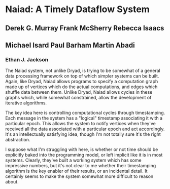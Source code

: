 # Naiad: A Timely Dataflow System
## Derek G. Murray Frank McSherry Rebecca Isaacs
## Michael Isard Paul Barham Martin Abadi

### Ethan J. Jackson
The Naiad system, not unlike Dryad, is trying to be somewhat of a general data
processing framework on top of which simpler systems can be built.  Again, like
Dryad, Naiad allows programs to specify a computation graph made up of
vertices which do the actual computations, and edges which shuffle data
between them.  Unlike Dryad, Naiad allows cycles in these graphs which, while
somewhat constrained, allow the development of iterative algorithms.

The key idea here is controlling computational cycles through timestamping.
Each message in the system has a "logical" timestamp associating it with a
particular epoch.  This allows the system to notify vertices when they've
received all the data associated with a particular epoch and act accordingly.
It's an intellectually satisfying idea, though I'm not totally sure it's the
right abstraction.

I suppose what I'm struggling with here, is whether or not time should be
explicitly baked into the programming model, or left implicit like it is in
most systems.  Clearly, they've built a working system which has some
impressive numbers, but it's not clear to me whether their timestamping
algorithm is the key enabler of their results, or an incidental detail.  It
certainly seems to make the system somewhat more difficult to reason about.
